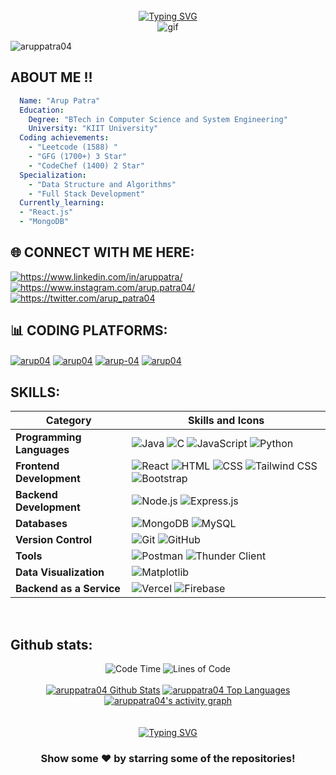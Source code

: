 <div align="center">
  <br>
  <a href="https://git.io/typing-svg">
    <img src="https://readme-typing-svg.herokuapp.com?font=Sedan+SC&weight=500&duration=5000&pause=700&color=02F769&background=15151500&center=true&vCenter=true&random=false&width=435&lines=Hello!+I'm+Arup+Patra;Aspiring+Software+Engineer" alt="Typing SVG"/></a>
</div>
<div align="center"> 
 <img src="https://media0.giphy.com/media/v1.Y2lkPTc5MGI3NjExcjVrajZxNXl3NTB4aTdmdThkMGhlYzdlemhodWx0dXBwdHJ2ZmpyciZlcD12MV9pbnRlcm5hbF9naWZfYnlfaWQmY3Q9Zw/f3iwJFOVOwuy7K6FFw/giphy.gif" alt="gif"/>
</div>
<p align="left"> <img src="https://komarev.com/ghpvc/?username=aruppatra04&label=Profile%20views&color=0e75b6&style=flat" alt="aruppatra04" /> </p>

## ABOUT ME !! 

```yaml
  Name: "Arup Patra"
  Education:
    Degree: "BTech in Computer Science and System Engineering"
    University: "KIIT University"
  Coding achievements:
    - "Leetcode (1588) "
    - "GFG (1700+) 3 Star"
    - "CodeChef (1400) 2 Star"
  Specialization:
    - "Data Structure and Algorithms"
    - "Full Stack Development"
  Currently_learning:
  - "React.js"
  - "MongoDB"
```

## 🌐 CONNECT WITH ME HERE:
<p align="left">
<a href="https://www.linkedin.com/in/aruppatra/" target="blank"><img align="center" src="https://img.shields.io/badge/LinkedIn-0077B5?style=for-the-badge&logo=linkedin&logoColor=white" alt="https://www.linkedin.com/in/aruppatra/"  /></a>
<!-- <a href="https://medium.com/@arup_patra" target="blank"><img align="center" src="https://img.shields.io/badge/Medium-12100E?style=for-the-badge&logo=medium&logoColor=white" alt="@arup_patra"  /></a> -->
<a href="https://www.instagram.com/arup.patra04/" target="blank"><img align="center" src="https://img.shields.io/badge/Instagram-E4405F?style=for-the-badge&logo=Instagram&logoColor=white" alt="https://www.instagram.com/arup.patra04/" /></a>
<a href="https://x.com/arup_patra04" target="blank"><img align="center" src="https://img.shields.io/badge/X-1DA1F2?style=for-the-badge&logo=X&logoColor=white" alt="https://twitter.com/arup_patra04" /></a>

<br>

## 📊 CODING PLATFORMS:
<a href="https://leetcode.com/u/arup04" target="blank"><img align="center" src="https://img.shields.io/badge/-LeetCode-FFA116?style=for-the-badge&logo=LeetCode&logoColor=black" alt="arup04" /></a>
<a href="https://www.geeksforgeeks.org/user/arup04/" target="blank"><img align="center" src="https://img.shields.io/badge/GeeksforGeeks-gray?style=for-the-badge&logo=geeksforgeeks&logoColor=35914c" alt="arup04" /></a>
<a href="https://codeforces.com/profile/arup-04" target="blank"><img align="center" src="https://img.shields.io/badge/Codeforces-6DA55F?style=for-the-badge&logo=codeforces&logoColor=white" alt="arup-04" /></a>
<a href="https://www.codechef.com/users/arup04" target="blank"><img align="center" src="https://img.shields.io/badge/CodeChef-pink?style=for-the-badge&logo=codechef&logoColor=brown" alt="arup04" /></a>
<br>

## SKILLS:

| Category                     | Skills and Icons                                                            |
|------------------------------|---------------------------------------------------------------------------|
| **Programming Languages**    | ![Java](https://img.shields.io/badge/java-%23ED8B00.svg?style=for-the-badge&logo=openjdk&logoColor=white) ![C](https://img.shields.io/badge/c-%2300599C.svg?style=for-the-badge&logo=c&logoColor=white) ![JavaScript](https://img.shields.io/badge/javascript-%23323330.svg?style=for-the-badge&logo=javascript&logoColor=%23F7DF1E) ![Python](https://img.shields.io/badge/python-3670A0?style=for-the-badge&logo=python&logoColor=ffdd54)  |
| **Frontend Development**     | ![React](https://img.shields.io/badge/react-%2320232a.svg?style=for-the-badge&logo=react&logoColor=%2361DAFB) ![HTML](https://img.shields.io/badge/html5-%23E34F26.svg?style=for-the-badge&logo=html5&logoColor=white) ![CSS](https://img.shields.io/badge/css3-%231572B6.svg?style=for-the-badge&logo=css3&logoColor=white) ![Tailwind CSS](https://img.shields.io/badge/tailwindcss-%2338B2AC.svg?style=for-the-badge&logo=tailwind-css&logoColor=white) ![Bootstrap](https://img.shields.io/badge/bootstrap-%238511FA.svg?style=for-the-badge&logo=bootstrap&logoColor=white) |
| **Backend Development**      | ![Node.js](https://img.shields.io/badge/node.js-6DA55F?style=for-the-badge&logo=node.js&logoColor=white) ![Express.js](https://img.shields.io/badge/express.js-%23404d59.svg?style=for-the-badge&logo=express&logoColor=%2361DAFB) |
| **Databases**                | ![MongoDB](https://img.shields.io/badge/MongoDB-%234ea94b.svg?style=for-the-badge&logo=mongodb&logoColor=white) ![MySQL](https://img.shields.io/badge/mysql-4479A1.svg?style=for-the-badge&logo=mysql&logoColor=white) |
| **Version Control**          | ![Git](https://img.shields.io/badge/git-%23F05032.svg?style=for-the-badge&logo=git&logoColor=white) ![GitHub](https://img.shields.io/badge/github-%23121011.svg?style=for-the-badge&logo=github&logoColor=white) |
| **Tools**          | ![Postman](https://img.shields.io/badge/Postman-FF6C37?style=for-the-badge&logo=postman&logoColor=white) ![Thunder Client](https://img.shields.io/badge/Thunder%20Client-146EB0?style=for-the-badge&logo=thunder-client&logoColor=white) |
| **Data Visualization**       | ![Matplotlib](https://img.shields.io/badge/Matplotlib-%23ffffff.svg?style=for-the-badge&logo=Matplotlib&logoColor=black)
| **Backend as a Service**     | ![Vercel](https://img.shields.io/badge/vercel-%23000000.svg?style=for-the-badge&logo=vercel&logoColor=white) ![Firebase](https://img.shields.io/badge/firebase-a08021?style=for-the-badge&logo=firebase&logoColor=ffcd34) |

<br>

## Github stats:
<div align="center">
  <img src="http://img.shields.io/badge/Code%20Time-1%2C200%20hrs%2045%20mins-blue" alt="Code Time" />
  <img src="https://img.shields.io/badge/From%20Hello%20World%20I%27ve%20Written-24.7%20million%20lines%20of%20code-blue" alt="Lines of Code" />
</div>
<div align="center">
  <br>
<a href="https://github.com/aruppatra04/github-readme-stats"><img alt="aruppatra04 Github Stats" src="https://github-readme-stats.vercel.app/api?username=aruppatra04&show_icons=true&count_private=true&theme=react&hide_border=true&bg_color=0D1117" /></a>
  <a href="https://github.com/aruppatra04/github-readme-stats"><img alt="aruppatra04 Top Languages" src="https://github-readme-stats.vercel.app/api/top-langs/?username=aruppatra04&langs_count=8&count_private=true&layout=compact&theme=react&hide_border=true&bg_color=0D1117" /></a>
  <br/>
<a href="https://github.com/aruppatra04">
  <img alt="aruppatra04's activity graph" src="https://github-readme-activity-graph.vercel.app/graph?username=aruppatra04&theme=react-dark" />
</a>
</div>

<br>
<br/>
<div align="center">
   <a href="https://git.io/typing-svg">
      <img src="https://readme-typing-svg.demolab.com?font=Sedan+SC&weight=500&size=30&pause=1000&color=F63024&background=6883FF00&center=true&vCenter=true&random=false&width=435&lines=Thanks+For+Visiting+!" alt="Typing SVG" />
   </a>
   
   <h3>Show some ❤️ by starring some of the repositories!</h3>
</div>



